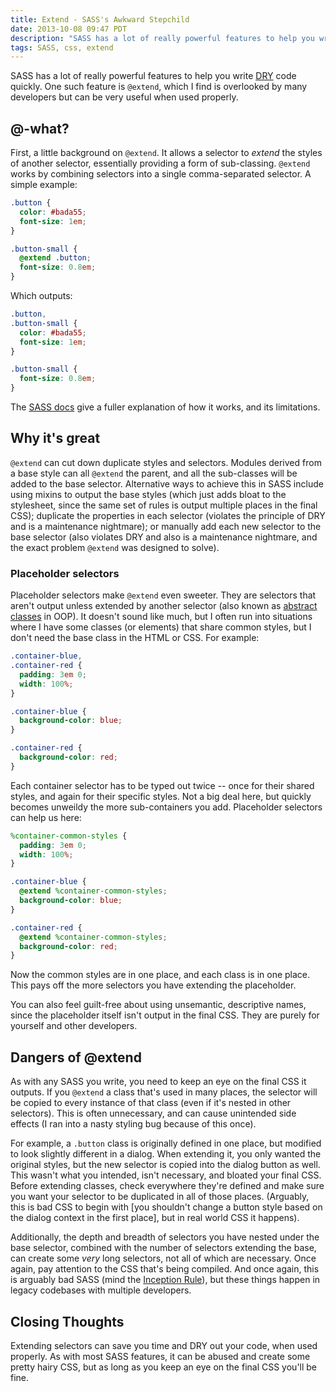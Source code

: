 ```yaml
---
title: Extend - SASS's Awkward Stepchild
date: 2013-10-08 09:47 PDT
description: "SASS has a lot of really powerful features to help you write DRY code quickly. One such feature is `@extend`, which I find is overlooked by many developers but can be very useful when used properly."
tags: SASS, css, extend
---
```


SASS has a lot of really powerful features to help you write [DRY](http://en.wikipedia.org/wiki/Don't_repeat_yourself) code quickly. One such feature is `@extend`, which I find is overlooked by many developers but can be very useful when used properly.

## @-what?

First, a little background on `@extend`. It allows a selector to _extend_ the styles of another selector, essentially providing a form of sub-classing. `@extend` works by combining selectors into a single comma-separated selector. A simple example:

```scss
.button {
  color: #bada55;
  font-size: 1em;
}

.button-small {
  @extend .button;
  font-size: 0.8em;
}
```

Which outputs:

```css
.button,
.button-small {
  color: #bada55;
  font-size: 1em;
}

.button-small {
  font-size: 0.8em;
}
```

The [SASS docs](http://sass-lang.com/docs/yardoc/file.SASS_REFERENCE.html#extend) give a fuller explanation of how it works, and its limitations.

## Why it's great

`@extend` can cut down duplicate styles and selectors. Modules derived from a base style can all `@extend` the parent, and all the sub-classes will be added to the base selector. Alternative ways to achieve this in SASS include using mixins to output the base styles (which just adds bloat to the stylesheet, since the same set of rules is output multiple places in the final CSS); duplicate the properties in each selector (violates the principle of DRY and is a maintenance nightmare); or manually add each new selector to the base selector (also violates DRY and also is a maintenance nightmare, and the exact problem `@extend` was designed to solve).

### Placeholder selectors

Placeholder selectors make `@extend` even sweeter. They are selectors that aren't output unless extended by another selector (also known as [abstract classes](http://en.wikipedia.org/wiki/Abstract_type) in OOP). It doesn't sound like much, but I often run into situations where I have some classes (or elements) that share common styles, but I don't need the base class in the HTML or CSS. For example:

```scss
.container-blue,
.container-red {
  padding: 3em 0;
  width: 100%;
}

.container-blue {
  background-color: blue;
}

.container-red {
  background-color: red;
}
```

Each container selector has to be typed out twice -- once for their shared styles, and again for their specific styles. Not a big deal here, but quickly becomes unweildy the more sub-containers you add. Placeholder selectors can help us here:

```scss
%container-common-styles {
  padding: 3em 0;
  width: 100%;
}

.container-blue {
  @extend %container-common-styles;
  background-color: blue;
}

.container-red {
  @extend %container-common-styles;
  background-color: red;
}
```

Now the common styles are in one place, and each class is in one place. This pays off the more selectors you have extending the placeholder.

You can also feel guilt-free about using unsemantic, descriptive names, since the placeholder itself isn't output in the final CSS. They are purely for yourself and other developers.

## Dangers of @extend

As with any SASS you write, you need to keep an eye on the final CSS it outputs. If you `@extend` a class that's used in many places, the selector will be copied to every instance of that class (even if it's nested in other selectors). This is often unnecessary, and can cause unintended side effects (I ran into a nasty styling bug because of this once).

For example, a `.button` class is originally defined in one place, but modified to look slightly different in a dialog. When extending it, you only wanted the original styles, but the new selector is copied into the dialog button as well. This wasn't what you intended, isn't necessary, and bloated your final CSS. Before extending classes, check everywhere they're defined and make sure you want your selector to be duplicated in all of those places. (Arguably, this is bad CSS to begin with [you shouldn't change a button style based on the dialog context in the first place], but in real world CSS it happens).

Additionally, the depth and breadth of selectors you have nested under the base selector, combined with the number of selectors extending the base, can create some _very_ long selectors, not all of which are necessary. Once again, pay attention to the CSS that's being compiled. And once again, this is arguably bad SASS (mind the [Inception Rule](http://thesassway.com/beginner/the-inception-rule)), but these things happen in legacy codebases with multiple developers.

## Closing Thoughts

Extending selectors can save you time and DRY out your code, when used properly. As with most SASS features, it can be abused and create some pretty hairy CSS, but as long as you keep an eye on the final CSS you'll be fine.
